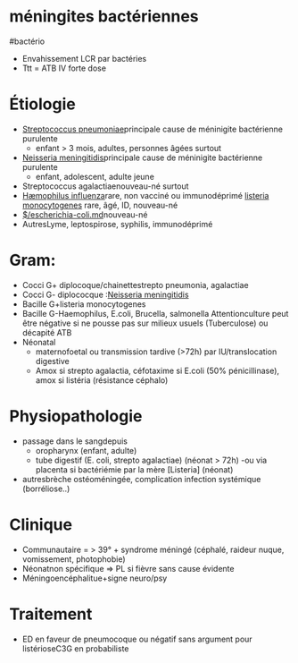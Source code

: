 # méningites bactériennes
#bactério 


- Envahissement LCR par bactéries 
- Ttt = ATB IV forte dose 


# Étiologie


- [Streptococcus pneumoniae](#streptococcus-pneumoniaemd)principale cause de méninigite bactérienne purulente 
    - enfant > 3 mois, adultes, personnes âgées surtout 
- [Neisseria meningitidis](#neisseria-meningitidismd)principale cause de méninigite bactérienne purulente 
    - enfant, adolescent, adulte jeune 
- Streptococcus agalactiaenouveau-né surtout 
- [Hæmophilus influenza](#hc3a6mophilus-influenzamd)rare, non vacciné ou immunodéprimé 
  [listeria monocytogenes](#listeria-monocytogenesnorgmd) rare, âgé, ID, nouveau-né
- [$/escherichia-coli.md](#escherichia-colimd)nouveau-né
- AutresLyme, leptospirose, syphilis, immunodéprimé 


# Gram:


- Cocci G+ diplocoque/chainettestrepto pneumonia, agalactiae 
- Cocci G- diplococque :[Neisseria meningitidis](#neisseria-meningitidisnorgmd) 
- Bacille G+listeria monocytogenes 
- Bacille G-Haemophilus, E.coli, Brucella, salmonella
  Attentionculture peut être négative si ne pousse pas sur milieux usuels (Tuberculose) ou décapité ATB 
- Néonatal 
    - maternofoetal ou transmission tardive (>72h) par IU/translocation
      digestive 
    - Amox si strepto agalactia, céfotaxime si E.coli (50%
      pénicillinase), amox si listéria (résistance céphalo) 


# Physiopathologie


- passage dans le sangdepuis 
    - oropharynx (enfant, adulte) 
    - tube digestif (E. coli, strepto agalactiae) (néonat > 72h) -ou via placenta si bactériémie par la mère [Listeria] (néonat) 
- autresbrèche ostéoméningée, complication infection systémique
  (borréliose..) 


# Clinique


- Communautaire = > 39° + syndrome méningé (céphalé, raideur nuque, vomissement, photophobie) 
- Néonatnon spécifique => PL si fièvre sans cause évidente 
- Méningoencéphalitue+signe neuro/psy 


# Traitement


- ED en faveur de pneumocoque ou négatif sans argument pour listérioseC3G en probabiliste 

